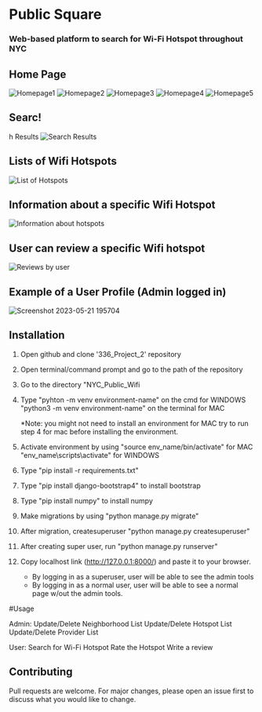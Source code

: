 # Public Square 
### Web-based platform to search for Wi-Fi Hotspot throughout NYC

## Home Page 
![Homepage1](https://github.com/ej0306/Public_Square/assets/54604143/3681fc2c-69a0-49db-9a20-481453347cde)
![Homepage2](https://github.com/ej0306/Public_Square/assets/54604143/06b80882-f3ca-414f-9c7d-75b04fdd2e8c)
![Homepage3](https://github.com/ej0306/Public_Square/assets/54604143/6b989511-639f-4e86-9a50-799c20a4edb6)
![Homepage4](https://github.com/ej0306/Public_Square/assets/54604143/6ce71558-b789-42c7-89c3-2f4c67e9c118)
![Homepage5](https://github.com/ej0306/Public_Square/assets/54604143/667558e0-5942-4e95-a61d-cf4e601212d2)
## Searc!
h Results
![Search Results](https://github.com/ej0306/Public_Square/assets/54604143/a5436ec2-8a2f-4dfa-a899-5479e1d6deec)
## Lists of Wifi Hotspots
![List of Hotspots](https://github.com/ej0306/Public_Square/assets/54604143/21a8397e-4041-4b43-b0ea-fc839bec244c)
## Information about a specific Wifi Hotspot
![Information about hotspots](https://github.com/ej0306/Public_Square/assets/54604143/b8bfe54e-1174-40e5-9c78-50cd994a82ec)
## User can review a specific Wifi hotspot
![Reviews by user](https://github.com/ej0306/Public_Square/assets/54604143/14403901-1cb8-42a9-bfe4-4228aee954cc)
## Example of a User Profile (Admin logged in)
![Screenshot 2023-05-21 195704](https://github.com/ej0306/Public_Square/assets/54604143/0571adeb-74ab-46fa-ac1c-97199852d2f4)





## Installation

1. Open github and clone '336_Project_2' repository

2. Open terminal/command prompt and go to the path of the repository

3. Go to the directory "NYC_Public_Wifi

4. Type "pyhton -m venv environment-name" on the cmd for WINDOWS
 	"python3 -m venv environment-name" on the terminal for MAC

	*Note: you might not need to install an environment for MAC
	       try to run step 4 for mac before installing the environment.

5. Activate environment by using "source env_name/bin/activate" for MAC
				 "env_name\scripts\activate" for WINDOWS

6. Type "pip install -r requirements.txt"

7. Type "pip install django-bootstrap4" to install bootstrap

8. Type "pip install numpy" to install numpy

9. Make migrations by using "python manage.py migrate"

10. After migration, createsuperuser "python manage.py createsuperuser"

11. After creating super user, run "python manage.py runserver"

12. Copy localhost link (http://127.0.0.1:8000/) and paste it to your browser.
	- By logging in as a superuser, user will be able to see the admin tools
	- By logging in as a normal user, user will be able to see a normal page
	  w/out the admin tools.


#Usage

Admin: 
	Update/Delete Neighborhood List
	Update/Delete Hotspot List
	Update/Delete Provider List

User:
	Search for Wi-Fi Hotspot
	Rate the Hotspot
	Write a review

## Contributing
Pull requests are welcome. For major changes, please open an issue first to discuss what you would like to change.
